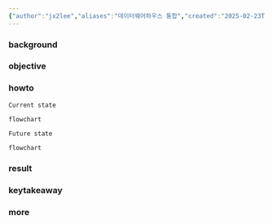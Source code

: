```yaml
---
{"author":"jx2lee","aliases":"데이터웨어하우스 통합","created":"2025-02-23T15:06:27.491+09:00","last-updated":"2025-02-23 15:06","tags":["warehouse","intergration"],"project":{"include":true,"status":"doing","company":"Bithumb","duration":"2025.03 -"},"dg-publish":true,"dg-home-link":false,"dg-show-local-graph":false,"dg-show-backlinks":false,"dg-show-toc":false,"dg-show-inline-title":false,"dg-show-file-tree":false,"dg-enable-search":false,"dg-link-preview":true,"dg-show-tags":false,"dg-pass-frontmatter":false,"permalink":"/data/etc/datawarehouse-integration/","dgLinkPreview":true,"dgPassFrontmatter":true,"noteIcon":""}
---
```



### background

### objective

### howto
`Current state`
```mermaid
flowchart
```

`Future state`
```mermaid
flowchart
```

### result

### keytakeaway

### more